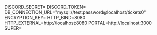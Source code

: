 DISCORD_SECRET=
DISCORD_TOKEN=
DB_CONNECTION_URL="mysql://test:password@localhost/tickets0"
ENCRYPTION_KEY=
HTTP_BIND=8080
HTTP_EXTERNAL=http://localhost:8080
PORTAL=http://localhost:3000
SUPER=